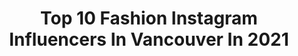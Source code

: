 ---
title: Top 10 Fashion Instagram Influencers In Vancouver In 2021
description: >-
  Find top fashion Instagram influencers in Vancouver in 2021. Most popular hashtags: #vancouver #fashion #vancouverphotographer.
platform: Instagram
hits: 127
text_top: See the best Instagram influencers on inBeat.
text_bottom: Our search engine holds 127 Instagram influencers like this in Vancouver, Canada for you to work with.
profiles:
  - username: "imaansaboune"
    fullname: >-
      Imaan Sabouné
    bio: >-
      fashion, skincare & more fashion vancouver & LA ✉️ imaan@dineragency.com
    location: "Canada"
    followers: 20784
    engagement: 245
    commentsToLikes: 0.224758
    id: ck5q1j7rcb94x0i118ogiwjbb
    verified: false
    hashtags: "#hmxme, #sukissalons, #getgreathair, #sukis"
  - username: "krygerconnor"
    fullname: >-
      Connor Kryger
    bio: >-
      Vancouver 🇨🇦 22 @alaeriaagency Walk with me!
    location: "Canada"
    followers: 2993
    engagement: 1724
    commentsToLikes: 0.086323
    id: ck5hdo97bohna0i11niqmil6y
    verified: false
    hashtags: "#modelshot, #streetstyle, #offwhite, #editorial"
  - username: "jazrabarnes"
    fullname: >-
      Just Jaz
    bio: >-
      #vancouver Fashion ▫️ Beauty ▫️ TikTok ✉️ jazrabarnes.collabs@gmail.com Shop my looks➡️ @jazs_closetsale SUN
    location: "Canada"
    followers: 24463
    engagement: 280
    commentsToLikes: 0.065429
    id: ck6u3pvlrz6xm0j71psh4fgpx
    verified: false
    hashtags: "#tiktok, #vancouver, #fashionblogger, #curtainbangs"
  - username: "shannonkwan_"
    fullname: >-
      SHANNON KWAN | Travel & Style
    bio: >-
      — confessions of a shopaholic — travel / lifestyle / fashion ☁️ vancouver, bc ✉️ shannonkwan94@gmail.com
    location: "Canada"
    followers: 37150
    engagement: 921
    commentsToLikes: 0.013055
    id: ck13bq0fawmdw0i19gh37gkiu
    verified: false
    hashtags: "#princesspollyboutique, #sevenwondersthelabel"
  - username: "mobinavaziricollection"
    fullname: >-
      Mobina Vaziri
    bio: >-
      📍Tehran-Vancouver Fashion as unique as you are مبینا وزیری خرید حضوری و آنلاین از طریق دایرکت
    location: "Canada"
    followers: 10543
    engagement: 105
    commentsToLikes: 0.090280
    id: ck14juv5tmayo0i19pqqdt95e
    verified: false
    hashtags: ""
  - username: "galewis44"
    fullname: >-
      ɢʟʏɴ ʟᴇᴡɪs ✌️
    bio: >-
      ♾ ғᴏᴜɴᴅᴇʀ ᴏғ ᴋᴇɴᴛ sᴛʀᴇᴇᴛ ᴀᴘᴘᴀʀᴇʟ ♾ ʏᴏᴜɴɢ ᴀᴛ ʜᴇᴀʀᴛ | ᴠᴀɴᴄᴏᴜᴠᴇʀ 🇨🇦 ♾ ʜᴏᴍᴇ @loft_garden_oasis 🌿 ♾ ᴄᴏᴍᴘᴀɴʏ @kentstreetapparel
    location: "Canada"
    followers: 10105
    engagement: 518
    commentsToLikes: 0.043046
    id: ck5zzh2zhbq8q0i140gl7de6r
    verified: false
    hashtags: "#shopify, #thisopenspace, #vancouverphotographer, #loftliving"
  - username: "catherinebyrdy"
    fullname: >-
      Earth Goddess
    bio: >-
      𝕀 𝔸𝕞 𝔸 ℝ𝕖𝕗𝕝𝕖𝕔𝕥𝕚𝕠𝕟 𝕆𝕗 𝕐𝕆𝕌 CLOSED
    location: "Canada"
    followers: 16054
    engagement: 226
    commentsToLikes: 0.027140
    id: ck6ui64ljdao70j71atkot49b
    verified: false
    hashtags: "#themysterypr0ject, #fashion, #hasselbladculture, #vancouvercreatives"
  - username: "jdphotostudios"
    fullname: >-
      JD Photo Studios
    bio: >-
      Award Winning Wedding Photographer. Based in Vancouver BC, Available Worldwide 🌎 📧 info@jdphotos.ca #jdphotostudios
    location: "Canada"
    followers: 17247
    engagement: 193
    commentsToLikes: 0.021618
    id: ck0w0rbkdfneo0i19zd4fgwml
    verified: false
    hashtags: "#photobugcommunity, #indianwedding, #junebugweddings, #jdphotostudios"
  - username: "weliveheaven"
    fullname: >-
      We Live Heaven ✨
    bio: >-
      Andi & Kevin 👱🏻‍♂️🧑🏻 Vancouver📍 Are you ready to see 2 love birds sharing their passion for cooking, fashion and beauty? ✨ contact@weliveheaven.com 📩
    location: "Canada"
    followers: 19730
    engagement: 278
    commentsToLikes: 0.052042
    id: ck0tuphgx84v20i19k9waxtl5
    verified: false
    hashtags: "#streetfashion, #lgbtcouple, #instagay, #gay"
  - username: "theopenjournal"
    fullname: >-
      T A S H A
    bio: >-
      𝓜𝔂 𝓣𝔀𝓸 𝓒𝓮𝓷𝓽𝓼 Lifestyle | Fashion | Beauty 📍Vancouver 🤍Authentic > perfect 👓Read my captions 💌Tasha@TheOpenJournal.Net ⬇️ Check out my blog:
    location: "Canada"
    followers: 20005
    engagement: 419
    commentsToLikes: 0.045234
    id: ck5q95z1j9kcw0i118jfk13qa
    verified: false
    hashtags: "#kits, #healthyskincarerevolution, #itskits, #thaiexpress"
---